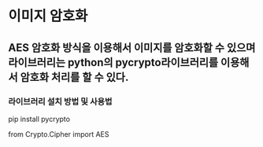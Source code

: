 # 이미지 암호화

## AES 암호화 방식을 이용해서 이미지를 암호화할 수 있으며 라이브러리는 python의 pycrypto라이브러리를 이용해서 암호화 처리를 할 수 있다.

### 라이브러리 설치 방법 및 사용법

pip install pycrypto

from Crypto.Cipher import AES
